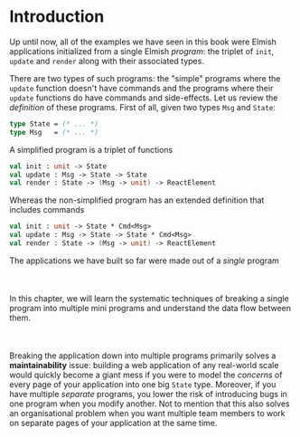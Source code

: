 # Introduction

Up until now, all of the examples we have seen in this book were Elmish applications initialized from a single Elmish *program*: the triplet of `init`, `update` and `render` along with their associated types.

There are two types of such programs: the "simple" programs where the `update` function doesn't have commands and the programs where their `update` functions do have commands and side-effects. Let us review the *definition* of these programs. First of all, given two types `Msg` and `State`:
```fsharp
type State = (* ... *)
type Msg   = (* ... *)
```
A simplified program is a triplet of functions
```fsharp
val init : unit -> State
val update : Msg -> State -> State
val render : State -> (Msg -> unit) -> ReactElement
```
Whereas the non-simplified program has an extended definition that includes commands
```fsharp
val init : unit -> State * Cmd<Msg>
val update : Msg -> State -> State * Cmd<Msg>
val render : State -> (Msg -> unit) -> ReactElement
```
The applications we have built so far were made out of a *single* program

<div style="width:100%; margin: 50px">
  <div style="margin: 0 auto; width:60%;">
    <resolved-image source="/images/scaling/simple-app.png" />
  </div>
</div>

In this chapter, we will learn the systematic techniques of breaking a single program into multiple mini programs and understand the data flow between them.

<div style="width:100%; margin: 50px">
  <div style="margin: 0 auto; width:80%;">
    <resolved-image source="/images/scaling/multi-program-app.png" />
  </div>
</div>

Breaking the application down into multiple programs primarily solves a **maintainability** issue: building a web application of any real-world scale would quickly become a giant mess if you were to model the *concerns* of every page of your application into one big `State` type. Moreover, if you have multiple *separate* programs, you lower the risk of introducing bugs in one program when you modify another. Not to mention that this also solves an organisational problem when you want multiple team members to work on separate pages of your application at the same time.
